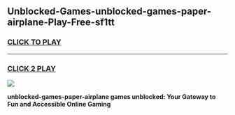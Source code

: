 
## Unblocked-Games-unblocked-games-paper-airplane-Play-Free-sf1tt
<h3>
<a href="https://premium76.site?title=unblocked-games-paper-airplane&ref=15A">CLICK TO PLAY</a></h3>
<hr>

<h3>
<a href="https://premium76.site?title=unblocked-games-paper-airplane&ref=15A">CLICK 2 PLAY</a>
  
</h3>

<a href="https://premium76.site?title=unblocked-games-paper-airplane&ref=15A"><img src="https://clearcache.store/games.png"></a>


**unblocked-games-paper-airplane games unblocked: Your Gateway to Fun and Accessible Online Gaming**
